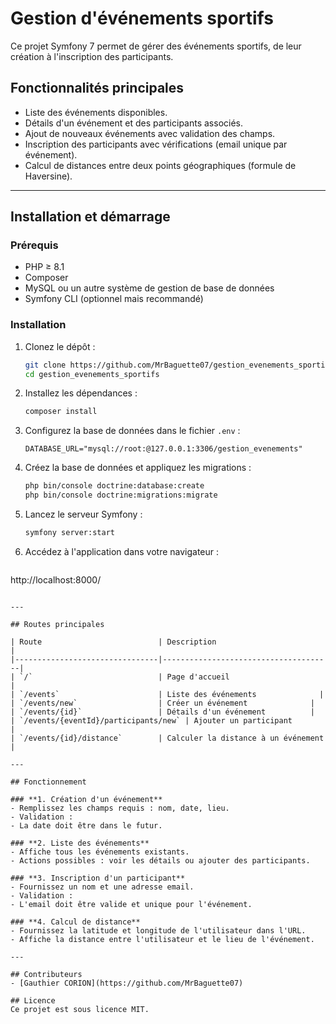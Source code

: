 # Gestion d'événements sportifs

Ce projet Symfony 7 permet de gérer des événements sportifs, de leur création à l'inscription des participants.

## Fonctionnalités principales
- Liste des événements disponibles.
- Détails d'un événement et des participants associés.
- Ajout de nouveaux événements avec validation des champs.
- Inscription des participants avec vérifications (email unique par événement).
- Calcul de distances entre deux points géographiques (formule de Haversine).

---

## Installation et démarrage

### Prérequis
- PHP ≥ 8.1
- Composer
- MySQL ou un autre système de gestion de base de données
- Symfony CLI (optionnel mais recommandé)

### Installation
1. Clonez le dépôt :
   ```bash
   git clone https://github.com/MrBaguette07/gestion_evenements_sportifs.git
   cd gestion_evenements_sportifs
   ```

2. Installez les dépendances :
   ```bash
   composer install
   ```

3. Configurez la base de données dans le fichier `.env` :
   ```dotenv
   DATABASE_URL="mysql://root:@127.0.0.1:3306/gestion_evenements"
   ```

4. Créez la base de données et appliquez les migrations :
   ```bash
   php bin/console doctrine:database:create
   php bin/console doctrine:migrations:migrate
   ```

5. Lancez le serveur Symfony :
   ```bash
   symfony server:start
   ```

6. Accédez à l'application dans votre navigateur :
   ```
http://localhost:8000/
   ```

---

## Routes principales

| Route                          | Description                          |
|--------------------------------|--------------------------------------|
| `/`                            | Page d'accueil                      |
| `/events`                      | Liste des événements              |
| `/events/new`                  | Créer un événement              |
| `/events/{id}`                 | Détails d'un événement          |
| `/events/{eventId}/participants/new` | Ajouter un participant            |
| `/events/{id}/distance`        | Calculer la distance à un événement |

---

## Fonctionnement

### **1. Création d'un événement**
- Remplissez les champs requis : nom, date, lieu.
- Validation :
  - La date doit être dans le futur.

### **2. Liste des événements**
- Affiche tous les événements existants.
- Actions possibles : voir les détails ou ajouter des participants.

### **3. Inscription d'un participant**
- Fournissez un nom et une adresse email.
- Validation :
  - L'email doit être valide et unique pour l'événement.

### **4. Calcul de distance**
- Fournissez la latitude et longitude de l'utilisateur dans l'URL.
- Affiche la distance entre l'utilisateur et le lieu de l'événement.

---

## Contributeurs
- [Gauthier CORION](https://github.com/MrBaguette07)

## Licence
Ce projet est sous licence MIT.

